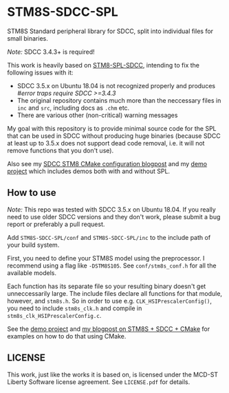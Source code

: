 # STM8S-SDCC-SPL
STM8S Standard peripheral library for SDCC, split into individual files for small binaries.

*Note:* SDCC 3.4.3+ is required!

This work is heavily based on [STM8-SPL-SDCC](https://github.com/ulikoehler/STM8S-SDCC-SPL), intending to fix the following issues with it:

* SDCC 3.5.x on Ubuntu 18.04 is not recognized properly and produces *#error traps require SDCC >=3.4.3*
* The original repository contains much more than the neccessary files in `inc` and `src`, including docs as `.chm` etc.
* There are various other (non-critical) warning messages

My goal with this repository is to provide minimal source code for the SPL that can be used in SDCC without producing huge binaries (because SDCC at least up to 3.5.x does not support dead code removal, i.e. it will not remove functions that you don't use).

Also see my [SDCC STM8 CMake configuration blogpost](https://techoverflow.net/2019/06/08/a-working-sdcc-stm8-cmake-configuration/) and my [demo project](https://github.com/ulikoehler/stm8s-discovery-sdcc-blink/tree/master/demo-spl) which includes demos both with and without SPL.

## How to use

*Note:* This repo was tested with SDCC 3.5.x on Ubuntu 18.04. If you really need to use older SDCC versions and they don't work, please submit a bug report or preferably a pull request.

Add `STM8S-SDCC-SPL/conf` and `STM8S-SDCC-SPL/inc` to the include path of your build system.

First, you need to define your STM8S model using the preprocessor. I recommend using a flag like `-DSTM8S105`. See `conf/stm8s_conf.h` for all the available models.

Each function has its separate file so your resulting binary doesn't get unneccessarily large. The include files declare all functions for that module, however, and `stm8s.h`.
So in order to use e.g. `CLK_HSIPrescalerConfig()`, you need to include `stm8s_clk.h` and compile in `stm8s_clk_HSIPrescalerConfig.c`.

See the [demo project](https://github.com/ulikoehler/stm8s-discovery-sdcc-blink) and [my blogpost on STM8S + SDCC + CMake](https://techoverflow.net/2019/06/08/a-working-sdcc-stm8-cmake-configuration/) for examples on how to do that using CMake.

## LICENSE

This work, just like the works it is based on, is licensed under the MCD-ST Liberty Software license agreement. See `LICENSE.pdf` for details.